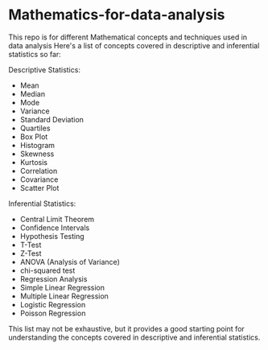 # Mathematics-for-data-analysis
This repo is for different Mathematical concepts and techniques used in data analysis
Here's a list of concepts covered in descriptive and inferential statistics so far:

Descriptive Statistics:
- Mean
- Median
- Mode
- Variance
- Standard Deviation
- Quartiles
- Box Plot
- Histogram
- Skewness
- Kurtosis
- Correlation
- Covariance
- Scatter Plot

Inferential Statistics:
- Central Limit Theorem
- Confidence Intervals
- Hypothesis Testing
- T-Test
- Z-Test
- ANOVA (Analysis of Variance)
- chi-squared test
- Regression Analysis
- Simple Linear Regression
- Multiple Linear Regression
- Logistic Regression
- Poisson Regression

This list may not be exhaustive, but it provides a good starting point for understanding the concepts covered in descriptive and inferential statistics.



